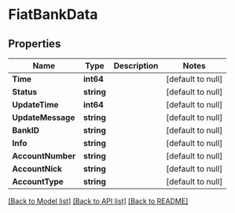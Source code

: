 # FiatBankData

## Properties
Name | Type | Description | Notes
------------ | ------------- | ------------- | -------------
**Time** | **int64** |  | [default to null]
**Status** | **string** |  | [default to null]
**UpdateTime** | **int64** |  | [default to null]
**UpdateMessage** | **string** |  | [default to null]
**BankID** | **string** |  | [default to null]
**Info** | **string** |  | [default to null]
**AccountNumber** | **string** |  | [default to null]
**AccountNick** | **string** |  | [default to null]
**AccountType** | **string** |  | [default to null]

[[Back to Model list]](../README.md#documentation-for-models) [[Back to API list]](../README.md#documentation-for-api-endpoints) [[Back to README]](../README.md)


